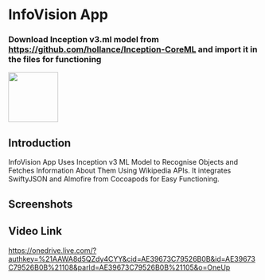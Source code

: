# InfoVision App
### Download Inception v3.ml model from https://github.com/hollance/Inception-CoreML and import it in the files for functioning

<img src="https://eus-www.sway-cdn.com/s/RCkDCFYuRbiQPydE/images/aBYy8Q9ZGNXknN?quality=1024&allowAnimation=true" width="100">

## Introduction

InfoVision App Uses Inception v3 ML Model to Recognise Objects and Fetches Information About Them Using Wikipedia APIs. It integrates SwiftyJSON and Almofire from Cocoapods for Easy Functioning.

## Screenshots



## Video Link

https://onedrive.live.com/?authkey=%21AAWA8d5QZdy4CYY&cid=AE39673C79526B0B&id=AE39673C79526B0B%21108&parId=AE39673C79526B0B%21105&o=OneUp
